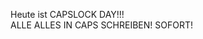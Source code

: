 <html><body><p>Heute ist CAPSLOCK DAY!!!<br>
ALLE ALLES IN CAPS SCHREIBEN! SOFORT!</p></body></html>